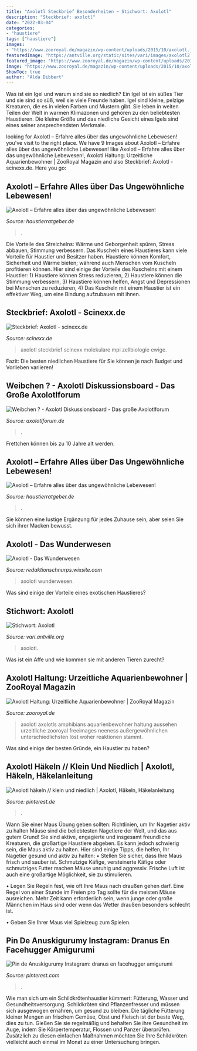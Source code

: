 ```yaml
---
title: "Axolotl Steckbrief Besonderheiten ~ Stichwort: Axolotl"
description: "Steckbrief: axolotl"
date: "2022-03-04"
categories:
- "haustiere"
tags: ["haustiere"]
images:
- "https://www.zooroyal.de/magazin/wp-content/uploads/2015/10/axolotl.jpg"
featuredImage: "https://antville.org/static/sites/vari/images/axolotl2.jpg"
featured_image: "https://www.zooroyal.de/magazin/wp-content/uploads/2015/10/axolotl.jpg"
image: "https://www.zooroyal.de/magazin/wp-content/uploads/2015/10/axolotl.jpg"
ShowToc: true
author: "Alda Dibbert"
---
```



Was ist ein Igel und warum sind sie so niedlich?
Ein Igel ist ein süßes Tier und sie sind so süß, weil sie viele Freunde haben. Igel sind kleine, pelzige Kreaturen, die es in vielen Farben und Mustern gibt. Sie leben in weiten Teilen der Welt in warmen Klimazonen und gehören zu den beliebtesten Haustieren. Die kleine Größe und das niedliche Gesicht eines Igels sind eines seiner ansprechendsten Merkmale.

	

		
looking for Axolotl – Erfahre alles über das ungewöhnliche Lebewesen! you've visit to the right place. We have 9 Images about Axolotl – Erfahre alles über das ungewöhnliche Lebewesen! like Axolotl – Erfahre alles über das ungewöhnliche Lebewesen!, Axolotl Haltung: Urzeitliche Aquarienbewohner | ZooRoyal Magazin and also Steckbrief: Axolotl - scinexx.de. Here you go:
		
    
## Axolotl – Erfahre Alles über Das Ungewöhnliche Lebewesen!

<img loading=lazy src="https://www.haustierratgeber.de/wp-content/uploads/2019/09/Axolotl-1.jpg" onerror="this.onerror=null;this.src='https://tse2.mm.bing.net/th?id=OIP.O7S4-5lHNwkSXoF4rUJhWQHaE8&amp;pid=15.1';" alt="Axolotl – Erfahre alles über das ungewöhnliche Lebewesen!">

_Source: haustierratgeber.de_

>. 

	

Die Vorteile des Streichelns: Wärme und Geborgenheit spüren, Stress abbauen, Stimmung verbessern.
Das Kuscheln eines Haustieres kann viele Vorteile für Haustier und Besitzer haben. Haustiere können Komfort, Sicherheit und Wärme bieten; während auch Menschen vom Kuscheln profitieren können. Hier sind einige der Vorteile des Kuschelns mit einem Haustier: 1) Haustiere können Stress reduzieren, 2) Haustiere können die Stimmung verbessern, 3) Haustiere können helfen, Angst und Depressionen bei Menschen zu reduzieren, 4) Das Kuscheln mit einem Haustier ist ein effektiver Weg, um eine Bindung aufzubauen mit ihnen.

    
## Steckbrief: Axolotl - Scinexx.de

<img loading=lazy src="https://www.scinexx.de/wp-content/uploads/0/1/01-3574-axolotl8.jpg" onerror="this.onerror=null;this.src='https://tse4.mm.bing.net/th?id=OIP.8TqB60EHFBQ8uAFOuUYVrQAAAA&amp;pid=15.1';" alt="Steckbrief: Axolotl - scinexx.de">

_Source: scinexx.de_

>axolotl steckbrief scinexx molekulare mpi zellbiologie ewige. 

	

Fazit: Die besten niedlichen Haustiere für Sie können je nach Budget und Vorlieben variieren!

    
## Weibchen ? - Axolotl Diskussionsboard - Das Große Axolotlforum

<img loading=lazy src="http://i64.servimg.com/u/f64/15/04/54/94/dsc00116.jpg" onerror="this.onerror=null;this.src='https://tse1.mm.bing.net/th?id=OIP.JHQYofK0fFmx_rlXPhW6gQHaFj&amp;pid=15.1';" alt="Weibchen ? - Axolotl Diskussionsboard - Das große Axolotlforum">

_Source: axolotlforum.de_

>. 

	

Frettchen können bis zu 10 Jahre alt werden.

    
## Axolotl – Erfahre Alles über Das Ungewöhnliche Lebewesen!

<img loading=lazy src="https://www.haustierratgeber.de/wp-content/uploads/2019/09/Axolotl3-1-2-1024x768.jpg" onerror="this.onerror=null;this.src='https://tse3.mm.bing.net/th?id=OIP.xAT8EAHNIP2_kleKXPykCAHaFj&amp;pid=15.1';" alt="Axolotl – Erfahre alles über das ungewöhnliche Lebewesen!">

_Source: haustierratgeber.de_

>. 

	

Sie können eine lustige Ergänzung für jedes Zuhause sein, aber seien Sie sich ihrer Macken bewusst.

    
## Axolotl - Das Wunderwesen

<img loading=lazy src="https://static.wixstatic.com/media/897bb2_4117789d844f40ecb1215e394f3edeab~mv2_d_1200_1600_s_2.jpg/v1/fit/w_1000%2Ch_1000%2Cal_c%2Cq_80/file.jpg" onerror="this.onerror=null;this.src='https://tse1.mm.bing.net/th?id=OIP.z6fpfcgRv_tgaMX9VBCRJgHaJ4&amp;pid=15.1';" alt="Axolotl - Das Wunderwesen">

_Source: redaktionschnurps.wixsite.com_

>axolotl wunderwesen. 

	

Was sind einige der Vorteile eines exotischen Haustieres?

    
## Stichwort: Axolotl

<img loading=lazy src="https://antville.org/static/sites/vari/images/axolotl2.jpg" onerror="this.onerror=null;this.src='https://tse1.mm.bing.net/th?id=OIP.gMAExtHxMHACzCi6VdpCBgAAAA&amp;pid=15.1';" alt="Stichwort: Axolotl">

_Source: vari.antville.org_

>axolotl. 

	

Was ist ein Affe und wie kommen sie mit anderen Tieren zurecht?

    
## Axolotl Haltung: Urzeitliche Aquarienbewohner | ZooRoyal Magazin

<img loading=lazy src="https://www.zooroyal.de/magazin/wp-content/uploads/2015/10/axolotl.jpg" onerror="this.onerror=null;this.src='https://tse1.mm.bing.net/th?id=OIP.yG4uQ_5NGSgH5_TB7wD4NwHaEQ&amp;pid=15.1';" alt="Axolotl Haltung: Urzeitliche Aquarienbewohner | ZooRoyal Magazin">

_Source: zooroyal.de_

>axolotl axolotls amphibians aquarienbewohner haltung aussehen urzeitliche zooroyal freeimages neeness außergewöhnlichen unterschiedlichsten löst woher reaktionen stammt. 

	

Was sind einige der besten Gründe, ein Haustier zu haben?

    
## Axolotl Häkeln // Klein Und Niedlich | Axolotl, Häkeln, Häkelanleitung

<img loading=lazy src="https://i.pinimg.com/236x/f7/e4/31/f7e4315379f6a40218e058826a22d52f.jpg?nii=t" onerror="this.onerror=null;this.src='https://tse4.mm.bing.net/th?id=OIP.seeN4VmYY9EIqVa-ZQCbhgDrCt&amp;pid=15.1';" alt="Axolotl häkeln // klein und niedlich | Axolotl, Häkeln, Häkelanleitung">

_Source: pinterest.de_

>. 

	

Wann Sie einer Maus Übung geben sollten: Richtlinien, um Ihr Nagetier aktiv zu halten
Mäuse sind die beliebtesten Nagetiere der Welt, und das aus gutem Grund! Sie sind aktive, engagierte und insgesamt freundliche Kreaturen, die großartige Haustiere abgeben. Es kann jedoch schwierig sein, die Maus aktiv zu halten. Hier sind einige Tipps, die helfen, Ihr Nagetier gesund und aktiv zu halten:
• Stellen Sie sicher, dass Ihre Maus frisch und sauber ist. Schmutzige Käfige, versteinerte Käfige oder schmutziges Futter machen Mäuse unruhig und aggressiv. Frische Luft ist auch eine großartige Möglichkeit, sie zu stimulieren.

• Legen Sie Regeln fest, wie oft Ihre Maus nach draußen gehen darf. Eine Regel von einer Stunde im Freien pro Tag sollte für die meisten Mäuse ausreichen. Mehr Zeit kann erforderlich sein, wenn junge oder große Männchen im Haus sind oder wenn das Wetter draußen besonders schlecht ist.

• Geben Sie Ihrer Maus viel Spielzeug zum Spielen.

    
## Pin De Anuskigurumy Instagram: Dranus En Facehugger Amigurumi

<img loading=lazy src="https://i.pinimg.com/originals/3f/39/ef/3f39ef5665b942bd2013223872ce1348.jpg" onerror="this.onerror=null;this.src='https://tse2.mm.bing.net/th?id=OIP.Hu0teldc7ocVGg76g2DU7QHaHa&amp;pid=15.1';" alt="Pin de Anuskigurumy Instagram: dranus en facehugger amigurumi">

_Source: pinterest.com_

>. 

	

Wie man sich um ein Schildkrötenhaustier kümmert: Fütterung, Wasser und Gesundheitsversorgung.
Schildkröten sind Pflanzenfresser und müssen sich ausgewogen ernähren, um gesund zu bleiben. Die tägliche Fütterung kleiner Mengen an frischem Gemüse, Obst und Fleisch ist der beste Weg, dies zu tun. Gießen Sie sie regelmäßig und behalten Sie ihre Gesundheit im Auge, indem Sie Körpertemperatur, Flossen und Panzer überprüfen. Zusätzlich zu diesen einfachen Maßnahmen möchten Sie Ihre Schildkröten vielleicht auch einmal im Monat zu einer Untersuchung bringen.

